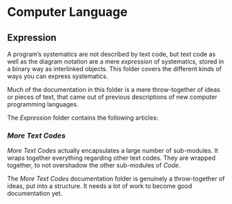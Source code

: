 ﻿Computer Language
=================

## **Expression**

A program’s systematics are not described by text code, but text code as well as the diagram notation are a mere *expression* of systematics, stored in a binary way as interlinked objects. This folder covers the different kinds of ways you can express systematics.

Much of the documentation in this folder is a mere throw-together of ideas or pieces of text, that came out of previous descriptions of new computer programming languages.

The *Expression* folder contains the following articles:

### *More Text Codes*

*More Text Codes* actually encapsulates a large number of sub-modules. It wraps together everything regarding other text codes. They are wrapped together, to not overshadow the other sub-modules of *Code*.

The *More Text Codes* documentation folder is genuinely a throw-together of ideas, put into a structure. It needs a lot of work to become good documentation yet.
